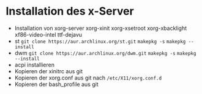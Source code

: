 # Installation des x-Server
* Installation von xorg-server xorg-xinit xorg-xsetroot xorg-xbacklight xf86-video-intel ttf-dejavu
* st
`git clone https://aur.archlinux.org/st.git`
`makepkg -s`
`makepkg --install`
* dwm
`git clone https://aur.archlinux.org/dwm.git`
`makepkg -s`
`makepkg --install`
* acpi installieren
* Kopieren der xinitrc aus git
* Kopieren der xorg.conf aus git nach `/etc/X11/xorg.conf.d`
* Kopieren der bash_profile aus git
